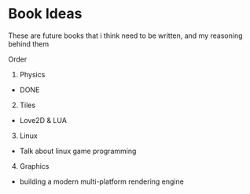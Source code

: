 # Book Ideas

These are future books that i think need to be written, and my reasoning behind them

Order

1. Physics
  * DONE 
2. Tiles
  * Love2D & LUA
3. Linux
  * Talk about linux game programming
4. Graphics
  * building a modern multi-platform rendering engine 